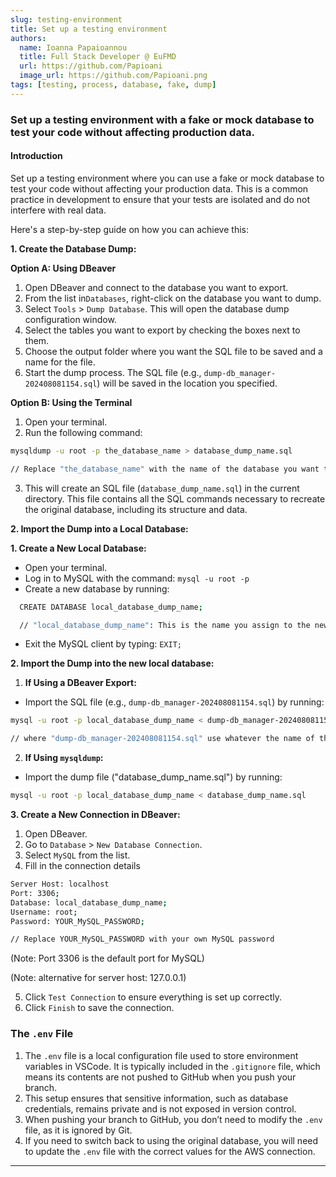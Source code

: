 ```yaml
---
slug: testing-environment
title: Set up a testing environment
authors:
  name: Ioanna Papaioannou
  title: Full Stack Developer @ EuFMD
  url: https://github.com/Papioani
  image_url: https://github.com/Papioani.png
tags: [testing, process, database, fake, dump]
---
```


### Set up a testing environment with a fake or mock database to test your code without affecting production data.

#### Introduction

Set up a testing environment where you can use a fake or mock database to test your code without affecting your production data. This is a common practice in development to ensure that your tests are isolated and do not interfere with real data.

Here's a step-by-step guide on how you can achieve this:

**1. Create the Database Dump:**

**Option A: Using DBeaver**

1.  Open DBeaver and connect to the database you want to export.
2.  From the list in`Databases`, right-click on the database you want to dump.
3.  Select `Tools` > `Dump Database`. This will open the database dump configuration window.
4.  Select the tables you want to export by checking the boxes next to them.
5.  Choose the output folder where you want the SQL file to be saved and a name for the file.
6.  Start the dump process. The SQL file (e.g., `dump-db_manager-202408081154.sql`) will be saved in the location you specified.

**Option B: Using the Terminal**

1.  Open your terminal.
2.  Run the following command:

```bash
mysqldump -u root -p the_database_name > database_dump_name.sql

// Replace "the_database_name" with the name of the database you want to dump and "database_dump_name.sql" with the desired name for your dump file.
```

3.  This will create an SQL file (`database_dump_name.sql`) in the current directory. This file contains all the SQL commands necessary to recreate the original database, including its structure and data.

**2. Import the Dump into a Local Database:**

**1. Create a New Local Database:**

- Open your terminal.
- Log in to MySQL with the command: `mysql -u root -p`
- Create a new database by running:

```bash
  CREATE DATABASE local_database_dump_name;

  // "local_database_dump_name": This is the name you assign to the new local database where you will import the dump. You can choose any name you prefer for this database.
```

- Exit the MySQL client by typing: `EXIT;`

**2. Import the Dump into the new local database:**

1.  **If Using a DBeaver Export:**

- Import the SQL file (e.g., `dump-db_manager-202408081154.sql`) by running:

```bash
mysql -u root -p local_database_dump_name < dump-db_manager-202408081154.sql

// where "dump-db_manager-202408081154.sql" use whatever the name of the SQL file was.
```

2.  **If Using `mysqldump`:**

- Import the dump file ("database_dump_name.sql") by running:

```bash
mysql -u root -p local_database_dump_name < database_dump_name.sql
```

**3. Create a New Connection in DBeaver:**

1.  Open DBeaver.
2.  Go to `Database` > `New Database Connection`.
3.  Select `MySQL` from the list.
4.  Fill in the connection details

```bash
Server Host: localhost
Port: 3306;
Database: local_database_dump_name;
Username: root;
Password: YOUR_MySQL_PASSWORD;

// Replace YOUR_MySQL_PASSWORD with your own MySQL password
```

(Note: Port 3306 is the default port for MySQL)

(Note: alternative for server host: 127.0.0.1)

5.  Click `Test Connection` to ensure everything is set up correctly.
6.  Click `Finish` to save the connection.

### **The `.env` File**

1.  The `.env` file is a local configuration file used to store environment variables in VSCode. It is typically included in the `.gitignore` file, which means its contents are not pushed to GitHub when you push your branch.
2.  This setup ensures that sensitive information, such as database credentials, remains private and is not exposed in version control.
3.  When pushing your branch to GitHub, you don’t need to modify the `.env` file, as it is ignored by Git.
4.  If you need to switch back to using the original database, you will need to update the `.env` file with the correct values for the AWS connection.

---
